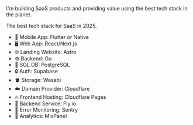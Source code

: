 I'm building SaaS products and providing value using the best tech stack in the planet.

The best tech stack for SaaS in 2025.

- 📱 Mobile App: Flutter or Native
- 🖥️ Web App: React/Next.js
- 🌐 Landing Website: Astro
- ⚙️ Backend: Go
- 💾 SQL DB: PostgreSQL
- 🔒 Auth: Supabase
- 🪣 Storage: Wasabi
- ☁️ Domain Provider: Cloudflare
- 🔥 Frontend Hosting: Cloudflare Pages
- 🎈 Backend Service: Fly.io
- 🐞 Error Monitoring: Sentry
- 📶 Analytics: MixPanel

<!--
**arvicxyz/arvicxyz** is a ✨ _special_ ✨ repository because its `README.md` (this file) appears on your GitHub profile.

Here are some ideas to get you started:

- 🔭 I’m currently working on ...
- 🌱 I’m currently learning ...
- 👯 I’m looking to collaborate on ...
- 🤔 I’m looking for help with ...
- 💬 Ask me about ...
- 📫 How to reach me: ...
- 😄 Pronouns: ...
- ⚡ Fun fact: ...
-->
